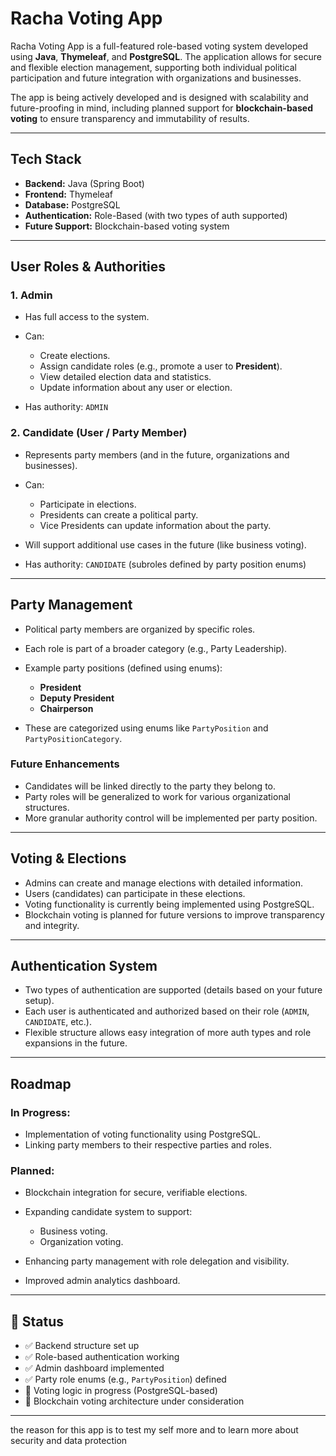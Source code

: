 # Racha Voting App

Racha Voting App is a full-featured role-based voting system developed using **Java**, **Thymeleaf**, and **PostgreSQL**. The application allows for secure and flexible election management, supporting both individual political participation and future integration with organizations and businesses.

The app is being actively developed and is designed with scalability and future-proofing in mind, including planned support for **blockchain-based voting** to ensure transparency and immutability of results.

---

## Tech Stack

* **Backend:** Java (Spring Boot)
* **Frontend:** Thymeleaf
* **Database:** PostgreSQL
* **Authentication:** Role-Based (with two types of auth supported)
* **Future Support:** Blockchain-based voting system

---

## User Roles & Authorities

### 1. **Admin**

* Has full access to the system.
* Can:

  * Create elections.
  * Assign candidate roles (e.g., promote a user to **President**).
  * View detailed election data and statistics.
  * Update information about any user or election.
* Has authority: `ADMIN`

### 2. **Candidate (User / Party Member)**

* Represents party members (and in the future, organizations and businesses).
* Can:

  * Participate in elections.
  * Presidents can create a political party.
  * Vice Presidents can update information about the party.
* Will support additional use cases in the future (like business voting).
* Has authority: `CANDIDATE` (subroles defined by party position enums)

---

## Party Management

* Political party members are organized by specific roles.
* Each role is part of a broader category (e.g., Party Leadership).
* Example party positions (defined using enums):

  * **President**
  * **Deputy President**
  * **Chairperson**
* These are categorized using enums like `PartyPosition` and `PartyPositionCategory`.

### Future Enhancements

* Candidates will be linked directly to the party they belong to.
* Party roles will be generalized to work for various organizational structures.
* More granular authority control will be implemented per party position.

---

## Voting & Elections

* Admins can create and manage elections with detailed information.
* Users (candidates) can participate in these elections.
* Voting functionality is currently being implemented using PostgreSQL.
* Blockchain voting is planned for future versions to improve transparency and integrity.

---

## Authentication System

* Two types of authentication are supported (details based on your future setup).
* Each user is authenticated and authorized based on their role (`ADMIN`, `CANDIDATE`, etc.).
* Flexible structure allows easy integration of more auth types and role expansions in the future.

---

## Roadmap

### In Progress:

* Implementation of voting functionality using PostgreSQL.
* Linking party members to their respective parties and roles.

### Planned:

* Blockchain integration for secure, verifiable elections.
* Expanding candidate system to support:

  * Business voting.
  * Organization voting.
* Enhancing party management with role delegation and visibility.
* Improved admin analytics dashboard.

---

## 📌 Status

* ✅ Backend structure set up
* ✅ Role-based authentication working
* ✅ Admin dashboard implemented
* ✅ Party role enums (e.g., `PartyPosition`) defined
* 🔧 Voting logic in progress (PostgreSQL-based)
* 🧠 Blockchain voting architecture under consideration

---
the reason for this app is to test my self more and to learn more about security and data protection